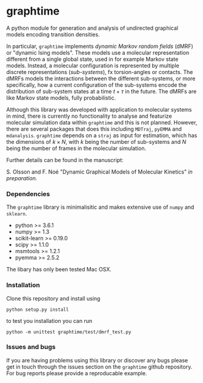 # graphtime 
A python module for generation and analysis of undirected graphical models encoding transition densities.

In particular, `graphtime` implements _dynamic Markov random fields_ (dMRF) or "dynamic Ising models". These models use a molecular representation different from 
a single global state, used in for example Markov state models. Instead, a molecular configuration is represented by multiple discrete representations (_sub-systems_), fx torsion-angles or contacts. 
The dMRFs models the interactions between the different sub-systems, or more specifically, how a current configuration of the sub-systems encode the distribution of sub-system states at a time $t+\tau$ in the future. The dMRFs are like Markov state models, fully probabilistic. 

Although this library was developed with application to molecular systems in mind, there is currently no functionality to analyse and featurize molecular simulation data within `graphtime` and this is not planned. However, there are several packages that does this including `MDTraj`, `pyEMMA` and `mdanalysis`. `graphtime` depends on a `straj` as input for estimation, which has the dimensions of $k\times N$, with $k$ being the number of sub-systems and $N$ being the number of frames in the molecular simulation. 

Further details can be found in the manuscript:

S. Olsson and F. Noé "Dynamic Graphical Models of Molecular Kinetics" _in preparation._


### Dependencies
The `graphtime` library is minimalisitic and makes extensive use of `numpy` and `sklearn`.

- python >= 3.6.1
- numpy >= 1.3
- scikit-learn >= 0.19.0
- scipy >= 1.1.0
- msmtools >= 1.2.1
- pyemma >= 2.5.2

The libary has only been tested Mac OSX.

### Installation

Clone this repository and install using

`python setup.py install`

to test you installation you can run

`python -m unittest graphtime/test/dmrf_test.py`

### Issues and bugs
If you are having problems using this library or discover any bugs please get in touch through the issues section on the `graphtime` github repository. For bug reports please provide a reproducable example.